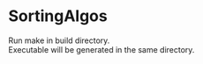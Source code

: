 # SortingAlgos

Run make in build directory. <br />
Executable will be generated in the same directory.
